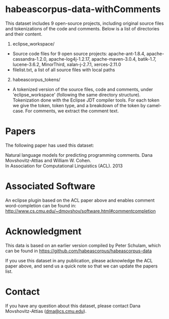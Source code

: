 habeascorpus-data-withComments
==============================

This dataset includes 9 open-source projects, including original source files and tokenizations of the code and comments. Below is a list of directories and their content.

1. eclipse_workspace/ 
 - Source code files for 9 open source projects: apache-ant-1.8.4, apache-cassandra-1.2.0, apache-log4j-1.2.17, apache-maven-3.0.4, batik-1.7, lucene-3.6.2, MinorThird, xalan-j-2.7.1, xerces-2.11.0
 - filelist.txt, a list of all source files with local paths

2. habeascorpus_tokens/
 - A tokenized version of the source files, code and comments, under 'eclipse_workspace' (following the same directory structure). Tokenization done with the Eclipse JDT compiler tools. For each token we give the token, token type, and a breakdown of the token by camel-case. For comments, we extract the comment text.

Papers
======

The following paper has used this dataset:

Natural language models for predicting programming comments.
Dana Movshovitz-Attias and William W. Cohen.  
In Association for Computational Linguistics (ACL). 2013

Associated Software
===================

An eclipse plugin based on the ACL paper above and enables comment word-completion can be found in:
http://www.cs.cmu.edu/~dmovshov/software.html#commentcompletion

Acknowledgment
==============

This data is based on an earlier version compiled by Peter Schulam, which can be found in https://github.com/habeascorpus/habeascorpus-data

If you use this dataset in any publication, please acknowledge the ACL paper above, and send us a quick note so that we can update the papers list.

Contact
=======

If you have any question about this dataset, please contact Dana Movshovitz-Attias (dma@cs.cmu.edu).